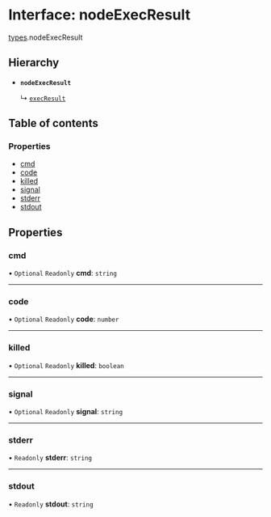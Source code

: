 # Interface: nodeExecResult

[types](../modules/types.md).nodeExecResult

## Hierarchy

- **`nodeExecResult`**

  ↳ [`execResult`](types.execResult.md)

## Table of contents

### Properties

- [cmd](types.nodeExecResult.md#cmd)
- [code](types.nodeExecResult.md#code)
- [killed](types.nodeExecResult.md#killed)
- [signal](types.nodeExecResult.md#signal)
- [stderr](types.nodeExecResult.md#stderr)
- [stdout](types.nodeExecResult.md#stdout)

## Properties

### cmd

• `Optional` `Readonly` **cmd**: `string`

___

### code

• `Optional` `Readonly` **code**: `number`

___

### killed

• `Optional` `Readonly` **killed**: `boolean`

___

### signal

• `Optional` `Readonly` **signal**: `string`

___

### stderr

• `Readonly` **stderr**: `string`

___

### stdout

• `Readonly` **stdout**: `string`
